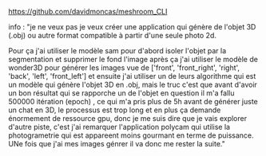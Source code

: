 https://github.com/davidmoncas/meshroom_CLI


info :
"je ne veux pas je veux créer une application qui génère de l'objet 3D (.obj) ou autre format compatible à partir d'une seule photo 2d. 

Pour ça j'ai utiliser le modèle sam pour d'abord isoler l'objet par la segmentation et supprimer le fond l'image après ça j'ai utiliser le modèle de wonder3D pour générer les images vue de ['front', 'front_right', 'right', 'back', 'left', 'front_left'] et ensuite j'ai utiliser un de leurs algorithme qui est un modèle qui génère l'objet 3D en .obj, mais le truc c'est que avant d'avoir un bon résultat qui se rapporche un de l'objet en question il m'a fallu 500000 itération (epoch) , ce qui m'a pris plus de 5h avant de générer juste un chat en 3D, le processus est trop long et en plus ça demande énormement de ressource  gpu, donc je me suis dire que je vais explorer d'autre piste, c'est j'ai remarquer l'application polycam qui utilise la photogrametrie qui est appareent moins gourmant en terme de puissance. UNe fois que j'ai mes images génrer il va donc me rester la suite."
